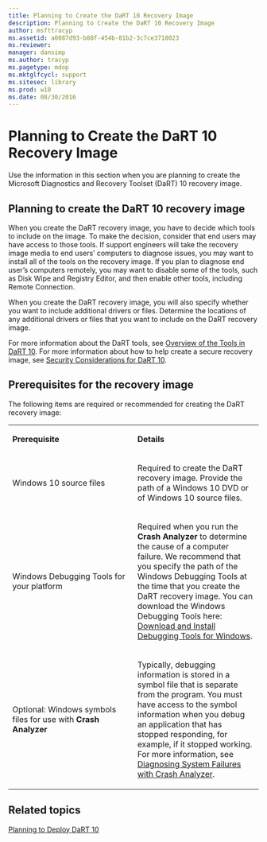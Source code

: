 ```yaml
---
title: Planning to Create the DaRT 10 Recovery Image
description: Planning to Create the DaRT 10 Recovery Image
author: msfttracyp
ms.assetid: a0087d93-b88f-454b-81b2-3c7ce3718023
ms.reviewer: 
manager: dansimp
ms.author: tracyp
ms.pagetype: mdop
ms.mktglfcycl: support
ms.sitesec: library
ms.prod: w10
ms.date: 08/30/2016
---
```



# Planning to Create the DaRT 10 Recovery Image


Use the information in this section when you are planning to create the Microsoft Diagnostics and Recovery Toolset (DaRT) 10 recovery image.

## Planning to create the DaRT 10 recovery image


When you create the DaRT recovery image, you have to decide which tools to include on the image. To make the decision, consider that end users may have access to those tools. If support engineers will take the recovery image media to end users’ computers to diagnose issues, you may want to install all of the tools on the recovery image. If you plan to diagnose end user’s computers remotely, you may want to disable some of the tools, such as Disk Wipe and Registry Editor, and then enable other tools, including Remote Connection.

When you create the DaRT recovery image, you will also specify whether you want to include additional drivers or files. Determine the locations of any additional drivers or files that you want to include on the DaRT recovery image.

For more information about the DaRT tools, see [Overview of the Tools in DaRT 10](overview-of-the-tools-in-dart-10.md). For more information about how to help create a secure recovery image, see [Security Considerations for DaRT 10](security-considerations-for-dart-10.md).

## Prerequisites for the recovery image


The following items are required or recommended for creating the DaRT recovery image:

<table>
<colgroup>
<col width="50%" />
<col width="50%" />
</colgroup>
<tbody>
<tr class="odd">
<td align="left"><p><strong>Prerequisite</strong></p></td>
<td align="left"><p><strong>Details</strong></p></td>
</tr>
<tr class="even">
<td align="left"><p>Windows 10 source files</p></td>
<td align="left"><p>Required to create the DaRT recovery image. Provide the path of a Windows 10 DVD or of Windows 10 source files.</p></td>
</tr>
<tr class="odd">
<td align="left"><p>Windows Debugging Tools for your platform</p></td>
<td align="left"><p>Required when you run the <strong>Crash Analyzer</strong> to determine the cause of a computer failure. We recommend that you specify the path of the Windows Debugging Tools at the time that you create the DaRT recovery image. You can download the Windows Debugging Tools here: <a href="https://go.microsoft.com/fwlink/?LinkId=99934" data-raw-source="[Download and Install Debugging Tools for Windows](https://go.microsoft.com/fwlink/?LinkId=99934)">Download and Install Debugging Tools for Windows</a>.</p></td>
</tr>
<tr class="even">
<td align="left"><p>Optional: Windows symbols files for use with <strong>Crash Analyzer</strong></p></td>
<td align="left"><p>Typically, debugging information is stored in a symbol file that is separate from the program. You must have access to the symbol information when you debug an application that has stopped responding, for example, if it stopped working. For more information, see <a href="diagnosing-system-failures-with-crash-analyzer-dart-10.md" data-raw-source="[Diagnosing System Failures with Crash Analyzer](diagnosing-system-failures-with-crash-analyzer-dart-10.md)">Diagnosing System Failures with Crash Analyzer</a>.</p></td>
</tr>
</tbody>
</table>

 

## Related topics


[Planning to Deploy DaRT 10](planning-to-deploy-dart-10.md)

 

 





